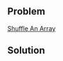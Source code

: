## Problem

[Shuffle An Array](https://leetcode.com/explore/interview/card/top-interview-questions-easy/98/design/670/)

## Solution